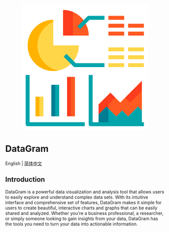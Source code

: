 <p align='center'>
  <img src='./public/logo.png' alt='DataGram' height='400'/>
</p>

# DataGram

English | [简体中文](README.zh-CN.md)

## Introduction

DataGram is a powerful data visualization and analysis tool that allows users to easily explore and understand complex data sets. With its intuitive interface and comprehensive set of features, DataGram makes it simple for users to create beautiful, interactive charts and graphs that can be easily shared and analyzed. Whether you're a business professional, a researcher, or simply someone looking to gain insights from your data, DataGram has the tools you need to turn your data into actionable information.
